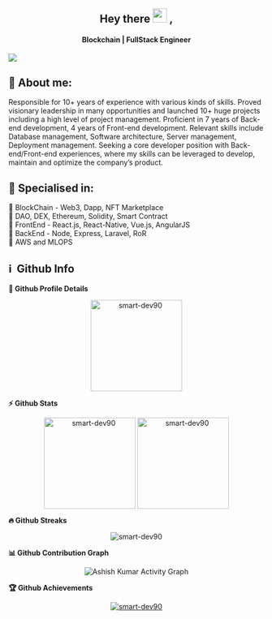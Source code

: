 <h2 align="center">
  Hey there <img src="https://media.giphy.com/media/hvRJCLFzcasrR4ia7z/giphy.gif" width="28"> ,
</h2>

<h4 align='center'>
  Blockchain | FullStack Engineer
</h4>

<!-- <p align="center">
  <a href="https://www.youtube.com/c/DevProTips?sub_confirmation=1">
    </a>
     <a href="https://github.com/corasphinx">
    <img alt="followers" title="Follow me on Github" src="https://img.shields.io/github/followers/corasphinx?color=236ad3&labelColor=1155ba&style=for-the-badge&logo=github&label=Follow"/></a>
    </p> -->

  <img src="https://readme-typing-svg.herokuapp.com/?lines=Full%20Stack%20Developer;10+%2B%20years%20of%20engineering;Always%20learning%20new%20tech&font=Pacifico&center=true&width=650&height=120&color=58a6ff&vCenter=true&size=45%22"></img>


## 🧑 About me:

<p>
Responsible for 10+ years of experience with various kinds of skills. Proved visionary leadership in many opportunities and launched 10+ huge projects including a high level of project management. Proficient in 7 years of Back-end development, 4 years of Front-end development. Relevant skills include Database management, Software architecture, Server management, Deployment management. Seeking a core developer position with Back-end/Front-end experiences, where my skills can be leveraged to develop, maintain and optimize the company’s product.
</p>

<h2>🥇 Specialised in:</h2>
<p>🔸 BlockChain - Web3, Dapp, NFT Marketplace
  <br>🔸 DAO, DEX, Ethereum, Solidity, Smart Contract
<br>🔸 FrontEnd - React.js, React-Native, Vue.js, AngularJS
<br>🔸 BackEnd - Node, Express, Laravel, RoR
<br>🔸 AWS and MLOPS
<p>

<h2>ℹ️ &nbsp;Github Info</h2>
	
  <summary><b>🔎 Github Profile Details</b></summary>
<p align="center"><img height="180em" src="https://github-profile-summary-cards.vercel.app/api/cards/profile-details?username=smart-dev90&theme=github_dark" alt="smart-dev90" align = "center"/></p>

  <summary><b>⚡ Github Stats</b></summary>
<p align="center"><img height="180em" src="https://github-readme-stats.vercel.app/api?username=smart-dev90&hide_border=true&count_private=true&show_icons=true&theme=radical" alt="smart-dev90" align = "center"/>
<img height="180em" src="https://github-readme-stats.vercel.app/api/top-langs?username=smart-dev90&show_icons=true&locale=en&layout=compact&hide_border=true&theme=radical" alt="smart-dev90" align = "center"/></p>

 <summary><b>🔥 Github Streaks</b></summary>
<p align="center"><img src="https://github-readme-streak-stats.herokuapp.com/?user=smart-dev90&theme=black-ice&hide_border=true&stroke=0000&background=0D1117&ring=e05397&fire=e05397&currStreakLabel=e05397" alt="smart-dev90" /></p>

<summary><b>📊 Github Contribution Graph</b></summary>
<p align="center"<a href="#"><img alt="Ashish Kumar Activity Graph" src="https://activity-graph.herokuapp.com/graph?username=smart-dev90&bg_color=0D1117&color=e05397&line=e05397&point=FFFFFF&hide_border=true&" /></a></p>
<!-- </details>
<details>    -->
 <summary><b>🏆 Github Achievements</b></summary>
<p align="center"> <a href="https://github.com/smart-dev90"><img src="https://github-profile-trophy.vercel.app/?username=smart-dev90&margin-w=5&theme=radical" alt="smart-dev90" /></a> </p>

<br>

